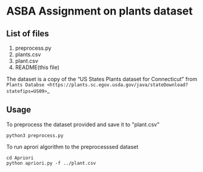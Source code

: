 ASBA Assignment on plants dataset
==========================================

List of files
-------------
1. preprocess.py
2. plants.csv
3. plant.csv
4. README(this file)

The dataset is a copy of the “US States Plants dataset for Connecticut" 
from `Plants Databse <https://plants.sc.egov.usda.gov/java/stateDownload?statefips=US09>`_

Usage
-----
To preprocess the dataset provided and save it to "plant.csv"

    python3 preprocess.py 

To run aprori algorithm to the preprocesssed dataset

    cd Apriori
    python apriori.py -f ../plant.csv 

